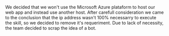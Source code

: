 We decided that we won't use the Microsoft Azure plataform to host our web app and instead use another host. After carefull consideration we came to the conclusion
that the ip address wasn't 100% necessarry to execute the skill, so we decided to remove it's requeriment. Due to lack of necessity, the team decided to scrap the idea of a bot.
